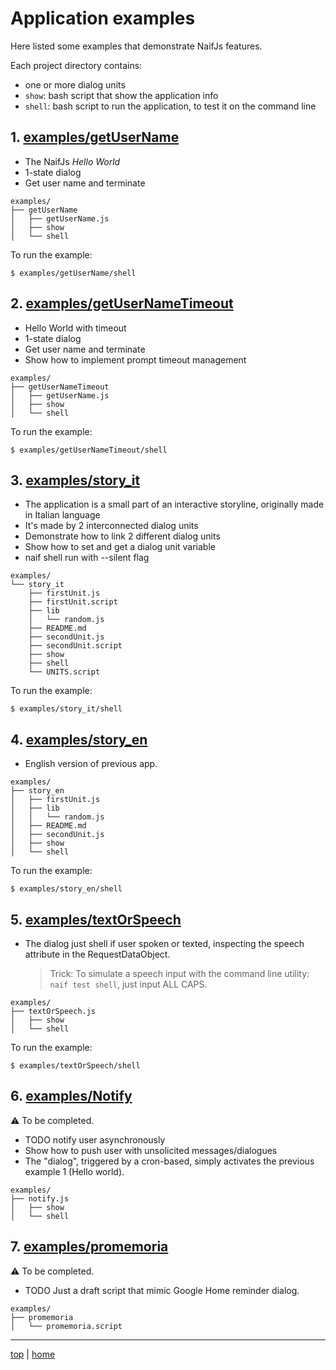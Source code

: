 # Application examples

Here listed some examples that demonstrate NaifJs features.

Each project directory contains:

- one or more dialog units
- `show`: bash script that show the application info
- `shell`: bash script to run the application, to test it on the command line 


## 1. [examples/getUserName](getUserName)

- The NaifJs *Hello World*
- 1-state dialog
- Get user name and terminate

```
examples/
├── getUserName
│   ├── getUserName.js
│   ├── show
│   └── shell
```

To run the example: 

```
$ examples/getUserName/shell
```


## 2. [examples/getUserNameTimeout](getUserNameTimeout)

- Hello World with timeout
- 1-state dialog 
- Get user name and terminate
- Show how to implement prompt timeout management

```
examples/
├── getUserNameTimeout
│   ├── getUserName.js
│   ├── show
│   └── shell
```

To run the example: 

```
$ examples/getUserNameTimeout/shell
```


## 3. [examples/story_it](story_it)

- The application is a small part of an interactive storyline, originally made in Italian language
- It's made by 2 interconnected dialog units
- Demonstrate how to link 2 different dialog units
- Show how to set and get a dialog unit variable
- naif shell run with --silent flag

```
examples/
└── story_it
    ├── firstUnit.js
    ├── firstUnit.script
    ├── lib
    │   └── random.js
    ├── README.md
    ├── secondUnit.js
    ├── secondUnit.script
    ├── show
    ├── shell
    └── UNITS.script
```

To run the example: 

```
$ examples/story_it/shell
```

## 4. [examples/story_en](story_en)

- English version of previous app.

```
examples/
├── story_en
│   ├── firstUnit.js
│   ├── lib
│   │   └── random.js
│   ├── README.md
│   ├── secondUnit.js
│   ├── show
│   └── shell
```

To run the example: 

```
$ examples/story_en/shell
```

## 5. [examples/textOrSpeech](textOrSpeech)

- The dialog just shell if user spoken or texted, 
  inspecting the speech attribute in the RequestDataObject. 

  > Trick: To simulate a speech input with the command line utility: 
  > `naif test shell`, just input ALL CAPS.

```
examples/
├── textOrSpeech.js
│   ├── show
│   └── shell
```

To run the example: 

```
$ examples/textOrSpeech/shell
```


## 6. [examples/Notify](notify)

 ⚠️  To be completed.

- TODO notify user asynchronously 
- Show how to push user with unsolicited messages/dialogues 
- The "dialog", triggered by a cron-based, simply activates the previous example 1 (Hello world). 

```
examples/
├── notify.js
│   ├── show
│   └── shell
```


## 7. [examples/promemoria](promemoria)

 ⚠️  To be completed.

- TODO Just a draft script that mimic Google Home reminder dialog.

```
examples/
├── promemoria
│   └── promemoria.script
```
---

[top](#) | [home](../README.md)

